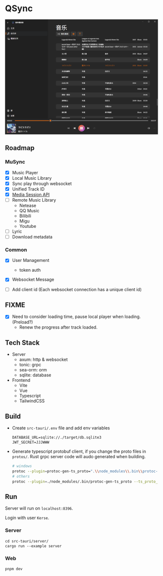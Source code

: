 # QSync

![playing](docs/img/playing.png)

## Roadmap

### MuSync
- [x] Music Player
- [x] Local Music Library
- [x] Sync play through websocket
- [x] Unified Track ID
- [x] [Media Session API](https://developer.mozilla.org/en-US/docs/Web/API/MediaSession)
- [ ] Remote Music Library
   - Netease
   - QQ Music
   - Bilibili
   - Migu
   - Youtube
- [ ] Lyric
- [ ] Download metadata

### Common

- [x] User Management
   - token auth
- [x] Websocket Message
- [ ] Add client id (Each websocket connection has a unique client id)


## FIXME
- [x] Need to consider loading time, pause local player when loading. (Preload?)
   - Renew the progress after track loaded.

## Tech Stack

- Server
   - axum: http & websocket
   - tonic: grpc
   - sea-orm: orm
   - sqlite: database
- Frontend
   - Vite
   - Vue
   - Typescript
   - TailwindCSS

## Build

- Create `src-tauri/.env` file and add env variables
   ```env
   DATABASE_URL=sqlite://./target/db.sqlite3
   JWT_SECRET=JJJWWW
   ```

- Generate typescript protobuf client, if you change the proto files in `protos/`. Rust grpc server code will audo generated when building.
   ```bash
   # windows
   protoc --plugin=protoc-gen-ts_proto=".\\node_modules\\.bin\\protoc-gen-ts_proto.cmd" --ts_proto_out=./src/generated --ts_proto_opt=esModuleInterop=true --ts_proto_opt=outputClientImpl=grpc-web ./protos/musync.proto
   # others
   protoc --plugin=./node_modules/.bin/protoc-gen-ts_proto --ts_proto_out=./src/generated --ts_proto_opt=esModuleInterop=true --ts_proto_opt=outputClientImpl=grpc-web ./protos/musync.proto
   ```

## Run

Server will run on `localhost:8396`.

Login with user `Kerse`.

### Server
```
cd src-tauri/server/
cargo run --example server
```

### Web
```
pnpm dev
```
